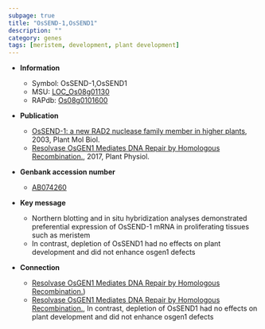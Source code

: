 ```yaml
---
subpage: true
title: "OsSEND-1,OsSEND1"
description: ""
category: genes
tags: [meristem, development, plant development]
---
```


* **Information**  
    + Symbol: OsSEND-1,OsSEND1  
    + MSU: [LOC_Os08g01130](http://rice.plantbiology.msu.edu/cgi-bin/ORF_infopage.cgi?orf=LOC_Os08g01130)  
    + RAPdb: [Os08g0101600](http://rapdb.dna.affrc.go.jp/viewer/gbrowse_details/irgsp1?name=Os08g0101600)  

* **Publication**  
    + [OsSEND-1: a new RAD2 nuclease family member in higher plants](http://www.ncbi.nlm.nih.gov/pubmed?term=OsSEND-1:+a+new+RAD2+nuclease+family+member+in+higher+plants%5BTitle%5D), 2003, Plant Mol Biol.
    + [Resolvase OsGEN1 Mediates DNA Repair by Homologous Recombination.](http://www.ncbi.nlm.nih.gov/pubmed?term=Resolvase+OsGEN1+Mediates+DNA+Repair+by+Homologous+Recombination.%5BTitle%5D), 2017, Plant Physiol.

* **Genbank accession number**  
    + [AB074260](http://www.ncbi.nlm.nih.gov/nuccore/AB074260)

* **Key message**  
    + Northern blotting and in situ hybridization analyses demonstrated preferential expression of OsSEND-1 mRNA in proliferating tissues such as meristem
    + In contrast, depletion of OsSEND1 had no effects on plant development and did not enhance osgen1 defects

* **Connection**  
    + [Resolvase OsGEN1 Mediates DNA Repair by Homologous Recombination.](Oryza+sativa))
    + [Resolvase OsGEN1 Mediates DNA Repair by Homologous Recombination.](http://www.ncbi.nlm.nih.gov/pubmed?term=Resolvase+OsGEN1+Mediates+DNA+Repair+by+Homologous+Recombination.%5BTitle%5D),  In contrast, depletion of OsSEND1 had no effects on plant development and did not enhance osgen1 defects



